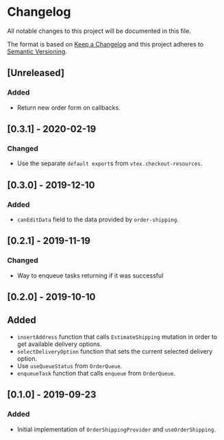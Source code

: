 # Changelog

All notable changes to this project will be documented in this file.

The format is based on [Keep a Changelog](http://keepachangelog.com/en/1.0.0/)
and this project adheres to [Semantic Versioning](http://semver.org/spec/v2.0.0.html).

## [Unreleased]
### Added

- Return new order form on callbacks.

## [0.3.1] - 2020-02-19

### Changed

- Use the separate `default export`s from `vtex.checkout-resources`.

## [0.3.0] - 2019-12-10

### Added

- `canEditData` field to the data provided by `order-shipping`.

## [0.2.1] - 2019-11-19

### Changed

- Way to enqueue tasks returning if it was successful

## [0.2.0] - 2019-10-10

## Added

- `insertAddress` function that calls `EstimateShipping` mutation in order to get available delivery options.
- `selectDeliveryOption` function that sets the current selected delivery option.
- Use `useQueueStatus` from `OrderQueue`.
- `enqueueTask` function that calls `enqueue` from `OrderQueue`.

## [0.1.0] - 2019-09-23

### Added

- Initial implementation of `OrderShippingProvider` and `useOrderShipping`.
